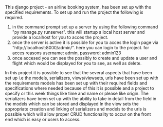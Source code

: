 This django project - an airline booking system, has been set up with the specified requirements. To set up and run the project the following is required.
1. in the command prompt set up a server by using the following command "py manage.py runserver". this will startup a local host server and provide a localhost for you to acces the project. 
2. once the server is active it is possible for you to acces the login page via "http://localhost:8000/admin/". here you can login to the project. for acces reasons username: admin, password: admin123
3. once accesed you can see the possibly to create and update a user and flight which would be displayed for you to see, as well as delete.

In this project it is possible to see that the several aspects that have been set up i.e the models, serializers, views/viewsets, urls have been set up with the requirements 
models has been set up with their required fields and specifications where needed because of this it is possible and a project to specify or this week things like time and name or please like origin. 
The serializers have been set up with the ability to take in detail from the field in the models which can be stored and displayed 
In the view sets the appropriate creation and linking of serializers and models to the urls is possible which will allow proper CRUD functionality to occur on the front end which is easy or users to access.